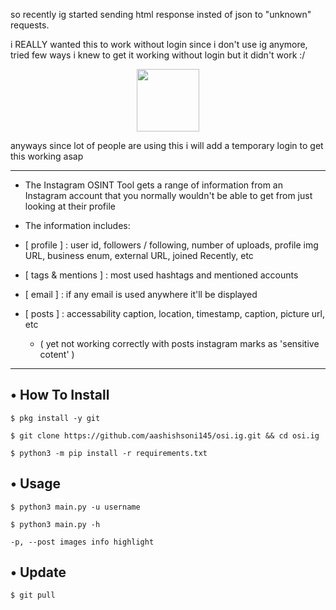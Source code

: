 
so recently ig started sending html response insted of json to "unknown" requests. 

i REALLY wanted this to work without login since i don't use ig anymore, tried few ways i knew to get it working without login but it didn't work :/

<p align="center"><img src="https://c.tenor.com/ujlv7g3-a7QAAAAC/pepo-sad-pepe.gif" width="100" height="100" /></p>

anyways since lot of people are using this i will add a temporary login to get this working asap

---

* The Instagram OSINT Tool gets a range of information from an Instagram account that you normally wouldn't be able to get
from just looking at their profile

* The information includes:

* [ profile ] : user id, followers / following, number of uploads, profile img URL, business enum, external URL, joined Recently, etc

* [ tags & mentions ] : most used hashtags and mentioned accounts

* [ email ] : if any email is used anywhere it'll be displayed

* [ posts ] : accessability caption, location, timestamp, caption, picture url, etc
  * ( yet not working correctly with posts instagram marks as 'sensitive cotent' )  

---

## • How To Install

`$ pkg install -y git`

`$ git clone https://github.com/aashishsoni145/osi.ig.git && cd osi.ig`

`$ python3 -m pip install -r requirements.txt`

## • Usage

`$ python3 main.py -u username`

`$ python3 main.py -h`

`-p, --post images info highlight`


## • Update

`$ git pull`
